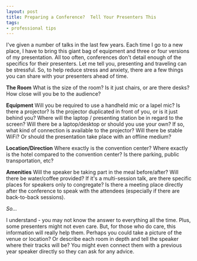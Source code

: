 ```yaml
---
layout: post
title: Preparing a Conference?  Tell Your Presenters This
tags:
- professional tips
---
```

I've given a number of talks in the last few years.  Each time I go to a new place, I have to bring this giant bag of equipment and three or four versions of my presentation.  All too often, conferences don't detail enough of the specifics for their presenters.  Let me tell you, presenting and traveling can be stressful.  So, to help reduce stress and anxiety, there are a few things you can share with your presenters ahead of time.

**The Room**
What is the size of the room?  Is it just chairs, or are there desks?  How close will you be to the audience?  

**Equipment**
Will you be required to use a handheld mic or a lapel mic?  Is there a projector?  Is the projector duplicated in front of you, or is it just behind you?  Where will the laptop / presenting station be in regard to the screen?  Will there be a laptop/desktop or should you use your own?  If so, what kind of connection is available to the projector?  Will there be stable WiFi?  Or should the presentation take place with an offline medium?

**Location/Direction**
Where exactly is the convention center?  Where exactly is the hotel compared to the convention center?  Is there parking, public transportation, etc?

**Amenities**
Will the speaker be taking part in the meal before/after?  Will there be water/coffee provided?  If it's a multi-session talk, are there specific places for speakers only to congregate?  Is there a meeting place directly after the conference to speak with the attendees (especially if there are back-to-back sessions).

_So..._

I understand - you may not know the answer to everything all the time.  Plus, some presenters might not even care.  But, for those who do care, this information will really help them.  Perhaps you could take a picture of the venue or location?  Or describe each room in depth and tell the speaker where their tracks will be?  You might even connect them with a previous year speaker directly so they can ask for any advice.
